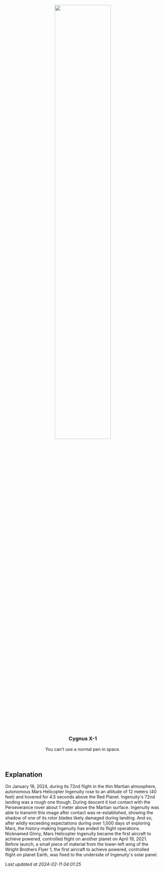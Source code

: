 <p align='center'>
    <img src='https://apod.nasa.gov/apod/image/2402/PIA26243-1024.jpg' width='60%' />
    <h3 align="center">Cygnus X-1</h3>
    <p align="center">You can’t use a normal pen in space.</p>
</p>
<br/>

Explanation
--
On January 18, 2024, during its 72nd flight in the thin Martian atmosphere, autonomous Mars Helicopter Ingenuity rose to an altitude of 12 meters (40 feet) and hovered for 4.5 seconds above the Red Planet.  Ingenuity's 72nd landing was a rough one though. During descent it lost contact with the Perseverance rover about 1 meter above the Martian surface. Ingenuity was able to transmit this image after contact was re-established, showing the shadow of one of its rotor blades likely damaged during landing. And so, after wildly exceeding expectations during over 1,000 days of exploring Mars, the history-making Ingenuity has ended its flight operations. Nicknamed Ginny, Mars Helicopter Ingenuity became the first aircraft to achieve powered, controlled flight on another planet on April 19, 2021. Before launch, a small piece of material from the lower-left wing of the Wright Brothers Flyer 1, the first aircraft to achieve powered, controlled flight on planet Earth, was fixed to the underside of Ingenuity's solar panel.


*Last updated at 2024-02-11 04:01:25*
